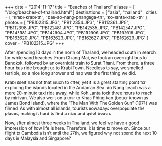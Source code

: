 +++
date    = "2014-11-17"
title   = "Beaches of Thailand"
aliases = [ "/blog/beaches-of-thailand.html" ]
destinations = [ "asia", "thailand" ]
cities  = [ "krabi-krabi-th", "ban-ao-nang-phangnga-th", "ko-lanta-krabi-th" ]
photos  = [ "PB102315.JPG", "PB112354.JPG", "PB112361.JPG", "PB112398.JPG", "PB122481.JPG", "PB142535.JPG", "PB142547.JPG", "PB142581.JPG", "PB142604.JPG", "PB152606.JPG", "PB162619.JPG", "PB162620.JPG", "PB162623.JPG", "PB162627.JPG", "PB162629.JPG" ]
cover   = "PB102315.JPG"
+++

After spending 10 days in the north of Thailand, we headed south in search for white sand beaches. From Chiang Mai, we took an overnight bus to Bangkok, followed by an overnight train to Surat Thani. From there, a three hour bus ride brought us to Krabi Town. Needless to say, we smelled terrible, so a nice long shower and nap was the first thing we did.
<!--more-->
Krabi itself has not that much to offer, yet it is a great starting point for exploring the islands located in the Andaman Sea. Ao Nang beach was a mere 20-minute taxi ride away, while Koh Lanta took three hours to reach by minivan. We also went on a tour to Khao Phing Kan (better known as James Bond Island), where the “The Man With The Golden Gun” (1974) was filmed. As with almost all islands, tourists nowadays overpopulate the places, making it hard to find a nice and quiet beach.

Now, after almost three weeks in Thailand, we feel we have a good impression of how life is here. Therefore, it is time to move on. Since our flight to Cambodia isn’t until the 27th, we figured why not spend the next 10 days in Malaysia and Singapore?